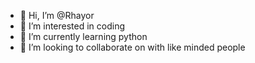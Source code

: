 - 👋 Hi, I’m @Rhayor
- 👀 I’m interested in coding
- 🌱 I’m currently learning python
- 💞️ I’m looking to collaborate on with like minded people

<!---
Rhayor/Rhayor is a ✨ special ✨ repository because its `README.md` (this file) appears on your GitHub profile.
You can click the Preview link to take a look at your changes.
--->
